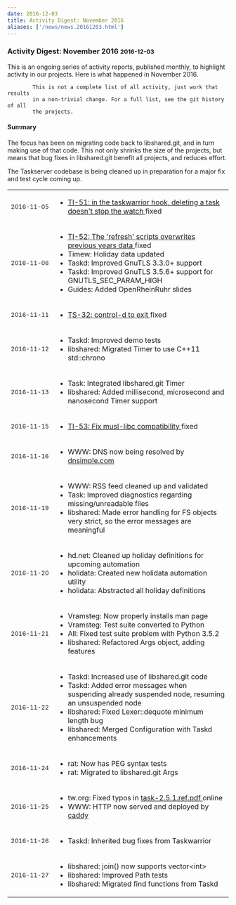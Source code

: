 ```yaml
---
date: 2016-12-03
title: Activity Digest: November 2016
aliases: ['/news/news.20161203.html']
---
```

<div class="col-md-8 main">
 <div class="row">
  <h3>
   Activity Digest: November 2016
   <small>
    2016-12-03
   </small>
  </h3>
  <p>
   This is an ongoing series of activity reports, published monthly,
            to highlight activity in our projects. Here is what happened in
            November 2016.

            This is not a complete list of all activity, just work that results
            in a non-trivial change. For a full list, see the git history of all
            the projects.
  </p>
  <div class="callout callout-info">
   <h4>
    Summary
   </h4>
   <p>
    The focus has been on migrating code back to libshared.git, and in
              turn making use of that code. This not only shrinks the size of the
              projects, but means that bug fixes in libshared.git benefit all
              projects, and reduces effort.
   </p>
   <p>
    The Taskserver codebase is being cleaned up in preparation for a
              major fix and test cycle coming up.
   </p>
  </div>
  <table class="table table-striped table-compact">
   <tr>
    <td style="white-space: nowrap;">
     <small>
      2016-11-05
     </small>
    </td>
    <td>
     <ul>
      <li>
       <a href="https://bug.tasktools.org/browse/TI-51">
        TI-51: in the taskwarrior hook, deleting a task doesn't stop the watch
       </a>
       fixed
      </li>
     </ul>
    </td>
   </tr>
   <tr>
    <td>
     <small>
      2016-11-06
     </small>
    </td>
    <td>
     <ul>
      <li>
       <a href="https://bug.tasktools.org/browse/TI-52">
        TI-52: The 'refresh' scripts overwrites previous years data
       </a>
       fixed
      </li>
      <li>
       Timew: Holiday data updated
      </li>
      <li>
       Taskd: Improved GnuTLS 3.3.0+ support
      </li>
      <li>
       Taskd: Improved GnuTLS 3.5.6+ support for GNUTLS_SEC_PARAM_HIGH
      </li>
      <li>
       Guides: Added OpenRheinRuhr slides
      </li>
     </ul>
    </td>
   </tr>
   <tr>
    <td>
     <small>
      2016-11-11
     </small>
    </td>
    <td>
     <ul>
      <li>
       <a href="https://bug.tasktools.org/browse/TS-32">
        TS-32: control-d to exit
       </a>
       fixed
      </li>
     </ul>
    </td>
   </tr>
   <tr>
    <td>
     <small>
      2016-11-12
     </small>
    </td>
    <td>
     <ul>
      <li>
       Taskd: Improved demo tests
      </li>
      <li>
       libshared: Migrated Timer to use C++11 std::chrono
      </li>
     </ul>
    </td>
   </tr>
   <tr>
    <td>
     <small>
      2016-11-13
     </small>
    </td>
    <td>
     <ul>
      <li>
       Task: Integrated libshared.git Timer
      </li>
      <li>
       libshared: Added millisecond, microsecond and nanosecond Timer support
      </li>
     </ul>
    </td>
   </tr>
   <tr>
    <td>
     <small>
      2016-11-15
     </small>
    </td>
    <td>
     <ul>
      <li>
       <a href="https://bug.tasktools.org/browse/TI-53">
        TI-53: Fix musl-libc compatibility
       </a>
       fixed
      </li>
     </ul>
    </td>
   </tr>
   <tr>
    <td>
     <small>
      2016-11-16
     </small>
    </td>
    <td>
     <ul>
      <li>
       WWW: DNS now being resolved by
       <a href="https://dnsimple.com/resolving/taskwarrior">
        dnsimple.com
       </a>
      </li>
     </ul>
    </td>
   </tr>
   <tr>
    <td>
     <small>
      2016-11-19
     </small>
    </td>
    <td>
     <ul>
      <li>
       WWW: RSS feed cleaned up and validated
      </li>
      <li>
       Task: Improved diagnostics regarding missing/unreadable files
      </li>
      <li>
       libshared: Made error handling for FS objects very strict, so the error messages are meaningful
      </li>
     </ul>
    </td>
   </tr>
   <tr>
    <td>
     <small>
      2016-11-20
     </small>
    </td>
    <td>
     <ul>
      <li>
       hd.net: Cleaned up holiday definitions for upcoming automation
      </li>
      <li>
       holidata: Created new holidata automation utility
      </li>
      <li>
       holidata: Abstracted all holiday definitions
      </li>
     </ul>
    </td>
   </tr>
   <tr>
    <td>
     <small>
      2016-11-21
     </small>
    </td>
    <td>
     <ul>
      <li>
       Vramsteg: Now properly installs man page
      </li>
      <li>
       Vramsteg: Test suite converted to Python
      </li>
      <li>
       All: Fixed test suite problem with Python 3.5.2
      </li>
      <li>
       libshared: Refactored Args object, adding features
      </li>
     </ul>
    </td>
   </tr>
   <tr>
    <td>
     <small>
      2016-11-22
     </small>
    </td>
    <td>
     <ul>
      <li>
       Taskd: Increased use of libshared.git code
      </li>
      <li>
       Taskd: Added error messages when suspending already suspended node, resuming an unsuspended node
      </li>
      <li>
       libshared: Fixed Lexer::dequote minimum length bug
      </li>
      <li>
       libshared: Merged Configuration with Taskd enhancements
      </li>
     </ul>
    </td>
   </tr>
   <tr>
    <td>
     <small>
      2016-11-24
     </small>
    </td>
    <td>
     <ul>
      <li>
       rat: Now has PEG syntax tests
      </li>
      <li>
       rat: Migrated to libshared.git Args
      </li>
     </ul>
    </td>
   </tr>
   <tr>
    <td>
     <small>
      2016-11-25
     </small>
    </td>
    <td>
     <ul>
      <li>
       tw.org: Fixed typos in
       <a href="/download/task-2.5.1.ref.pdf">
        task-2.5.1.ref.pdf
       </a>
       online
      </li>
      <li>
       WWW: HTTP now served and deployed by
       <a href="https://caddyserver.com/">
        caddy
       </a>
      </li>
     </ul>
    </td>
   </tr>
   <tr>
    <td>
     <small>
      2016-11-26
     </small>
    </td>
    <td>
     <ul>
      <li>
       Taskd: Inherited bug fixes from Taskwarrior
      </li>
     </ul>
    </td>
   </tr>
   <tr>
    <td>
     <small>
      2016-11-27
     </small>
    </td>
    <td>
     <ul>
      <li>
       libshared: join() now supports vector&lt;int&gt;
      </li>
      <li>
       libshared: Improved Path tests
      </li>
      <li>
       libshared: Migrated find functions from Taskd
      </li>
     </ul>
    </td>
   </tr>
  </table>
  <br/>
  <br/>
 </div>
</div>

